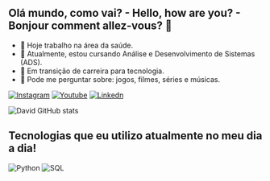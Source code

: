 ## Olá mundo, como vai? - Hello, how are you? - Bonjour comment allez-vous? 👋

- 🔭 Hoje trabalho na área da saúde.
- 🌱 Atualmente, estou cursando Análise e Desenvolvimento de Sistemas (ADS).
- 👯 Em transição de carreira para tecnologia.
- 💬 Pode me perguntar sobre: jogos, filmes, séries e músicas.

[![Instagram](https://img.shields.io/badge/Instagram-E4405F?style=for-the-badge&logo=instagram&logoColor=white)](https://instagram.com/duomaple)
[![Youtube](https://img.shields.io/badge/YouTube-FF0000?style=for-the-badge&logo=youtube&logoColor=white)](https://(https://www.youtube.com/@duomaple))
[![Linkedn](https://img.shields.io/badge/LinkedIn-0077B5?style=for-the-badge&logo=linkedin&logoColor=white)](https://(https://www.linkedin.com/in/davidlaurentinoan))

![David GitHub stats](https://github-readme-stats.vercel.app/api?username=devlaurentino&theme=dark&show_icons=true)

## Tecnologias que eu utilizo atualmente no meu dia a dia!
![Python](https://img.shields.io/badge/Python-3776AB?style=for-the-badge&logo=python&logoColor=white)
![SQL](https://img.shields.io/badge/MySQL-00000F?style=for-the-badge&logo=mysql&logoColor=white)
